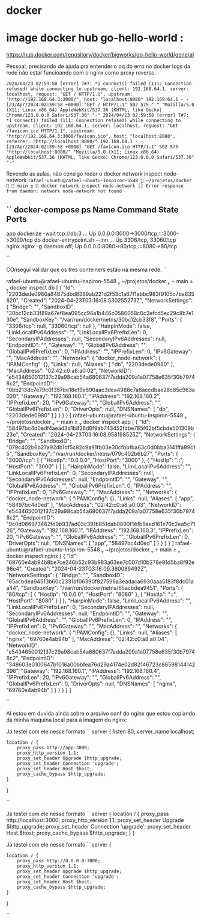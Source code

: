 # docker



# image docker hub go-hello-world : 
https://hub.docker.com/repository/docker/bigworks/go-hello-world/general



Pessoal, precisando de ajuda pra entender o pq do erro no docker logs da rede não estar funcioando com o nginx como proxy reverso.


``
2024/04/23 02:59:58 [error] 7#7: *1 connect() failed (111: Connection refused) while connecting to upstream, client: 192.168.64.1, server: localhost, request: "GET / HTTP/1.1", upstream: "http://192.168.64.3:3000/", host: "localhost:8080"
192.168.64.1 - - [23/Apr/2024:02:59:58 +0000] "GET / HTTP/1.1" 502 575 "-" "Mozilla/5.0 (X11; Linux x86_64) AppleWebKit/537.36 (KHTML, like Gecko) Chrome/123.0.0.0 Safari/537.36" "-"
2024/04/23 02:59:58 [error] 7#7: *1 connect() failed (111: Connection refused) while connecting to upstream, client: 192.168.64.1, server: localhost, request: "GET /favicon.ico HTTP/1.1", upstream: "http://192.168.64.3:3000/favicon.ico", host: "localhost:8080", referrer: "http://localhost:8080/"
192.168.64.1 - - [23/Apr/2024:02:59:58 +0000] "GET /favicon.ico HTTP/1.1" 502 575 "http://localhost:8080/" "Mozilla/5.0 (X11; Linux x86_64) AppleWebKit/537.36 (KHTML, like Gecko) Chrome/123.0.0.0 Safari/537.36" "-"
``

Revendo as aulas, não consigo rodar o docker network inspect node-network
``
 rafael-ubuntu@rafael-ubuntu-Inspiron-5548  ~/projetos/docker   main ±  docker network inspect node-network
[]
Error response from daemon: network node-network not found
``


``
 docker-compose ps
Name               Command               State                    Ports                  
-----------------------------------------------------------------------------------------
app     dockerize -wait tcp://db:3 ...   Up      0.0.0.0:3000->3000/tcp,:::3000->3000/tcp
db      docker-entrypoint.sh --inn ...   Up      3306/tcp, 33060/tcp                     
nginx   nginx -g daemon off;             Up      0.0.0.0:8080->80/tcp,:::8080->80/tcp    

``




COnsegui validar que os tres conteiners estão na mesma rede.
``

 rafael-ubuntu@rafael-ubuntu-Inspiron-5548  ~/projetos/docker   main ±  docker inspect db
[
    {
        "Id": "2203dede0980a84875dbd8389ab221d2f53c1a67f1ebbc983f9105c7ba635820",
        "Created": "2024-04-23T03:16:08.530255273Z",
        "NetworkSettings": {
            "Bridge": "",
            "SandboxID": "30bc12cb33f89a67ef8ea095cc96a1b446c0580058c0c2efcd5ec29c8b7e130e",
            "SandboxKey": "/var/run/docker/netns/30bc12cb33f8",
            "Ports": {
                "3306/tcp": null,
                "33060/tcp": null
            },
            "HairpinMode": false,
            "LinkLocalIPv6Address": "",
            "LinkLocalIPv6PrefixLen": 0,
            "SecondaryIPAddresses": null,
            "SecondaryIPv6Addresses": null,
            "EndpointID": "",
            "Gateway": "",
            "GlobalIPv6Address": "",
            "GlobalIPv6PrefixLen": 0,
            "IPAddress": "",
            "IPPrefixLen": 0,
            "IPv6Gateway": "",
            "MacAddress": "",
            "Networks": {
                "docker_node-network": {
                    "IPAMConfig": {},
                    "Links": null,
                    "Aliases": [
                        "db",
                        "2203dede0980"
                    ],
                    "MacAddress": "02:42:c0:a8:a0:02",
                    "NetworkID": "e5434650012137c29a98cab54a680637f7adda209a1a07758e635f30b79748c2",
                    "EndpointID": "0bb213dc7e79c0f357be18ef9e690aac3dea4988c7a6accdbae28c85c963a020",
                    "Gateway": "192.168.160.1",
                    "IPAddress": "192.168.160.2",
                    "IPPrefixLen": 20,
                    "IPv6Gateway": "",
                    "GlobalIPv6Address": "",
                    "GlobalIPv6PrefixLen": 0,
                    "DriverOpts": null,
                    "DNSNames": [
                        "db",
                        "2203dede0980"
                    ]
                }
            }
        }
    }
]
 rafael-ubuntu@rafael-ubuntu-Inspiron-5548  ~/projetos/docker   main ±  docker inspect app
[
    {
        "Id": "58497bc4d0edf4aead3d1b826d0f9ab743452fdbe785f62bf5cbde501309b23e",
        "Created": "2024-04-23T03:16:08.958198525Z",
        "NetworkSettings": {
            "Bridge": "",
            "SandboxID": "079c402b6b27a92db1df5c82c9a91fb03e30cfbbfba63c0d0bba3141ffa89c15",
            "SandboxKey": "/var/run/docker/netns/079c402b6b27",
            "Ports": {
                "3000/tcp": [
                    {
                        "HostIp": "0.0.0.0",
                        "HostPort": "3000"
                    },
                    {
                        "HostIp": "::",
                        "HostPort": "3000"
                    }
                ]
            },
            "HairpinMode": false,
            "LinkLocalIPv6Address": "",
            "LinkLocalIPv6PrefixLen": 0,
            "SecondaryIPAddresses": null,
            "SecondaryIPv6Addresses": null,
            "EndpointID": "",
            "Gateway": "",
            "GlobalIPv6Address": "",
            "GlobalIPv6PrefixLen": 0,
            "IPAddress": "",
            "IPPrefixLen": 0,
            "IPv6Gateway": "",
            "MacAddress": "",
            "Networks": {
                "docker_node-network": {
                    "IPAMConfig": {},
                    "Links": null,
                    "Aliases": [
                        "app",
                        "58497bc4d0ed"
                    ],
                    "MacAddress": "02:42:c0:a8:a0:03",
                    "NetworkID": "e5434650012137c29a98cab54a680637f7adda209a1a07758e635f30b79748c2",
                    "EndpointID": "9c0d066973462fd9b937ad03c391b851dab0890f14fb9aed161e70c2ea5c7126",
                    "Gateway": "192.168.160.1",
                    "IPAddress": "192.168.160.3",
                    "IPPrefixLen": 20,
                    "IPv6Gateway": "",
                    "GlobalIPv6Address": "",
                    "GlobalIPv6PrefixLen": 0,
                    "DriverOpts": null,
                    "DNSNames": [
                        "app",
                        "58497bc4d0ed"
                    ]
                }
            }
        }
    }
]
 rafael-ubuntu@rafael-ubuntu-Inspiron-5548  ~/projetos/docker   main ±  docker inspect nginx
[
    {
        "Id": "69760e4ab94b8be7ce246b52c93b983a63ee7c007d10b278e91d5ba8f92e96e4",
        "Created": "2024-04-23T03:16:09.360089492Z",
        "NetworkSettings": {
            "Bridge": "",
            "SandboxID": "65acbdea94513b60c2331df06390f827596a3eadaca6930aaa5183f8dc01aa44",
            "SandboxKey": "/var/run/docker/netns/65acbdea9451",
            "Ports": {
                "80/tcp": [
                    {
                        "HostIp": "0.0.0.0",
                        "HostPort": "8080"
                    },
                    {
                        "HostIp": "::",
                        "HostPort": "8080"
                    }
                ]
            },
            "HairpinMode": false,
            "LinkLocalIPv6Address": "",
            "LinkLocalIPv6PrefixLen": 0,
            "SecondaryIPAddresses": null,
            "SecondaryIPv6Addresses": null,
            "EndpointID": "",
            "Gateway": "",
            "GlobalIPv6Address": "",
            "GlobalIPv6PrefixLen": 0,
            "IPAddress": "",
            "IPPrefixLen": 0,
            "IPv6Gateway": "",
            "MacAddress": "",
            "Networks": {
                "docker_node-network": {
                    "IPAMConfig": {},
                    "Links": null,
                    "Aliases": [
                        "nginx",
                        "69760e4ab94b"
                    ],
                    "MacAddress": "02:42:c0:a8:a0:04",
                    "NetworkID": "e5434650012137c29a98cab54a680637f7adda209a1a07758e635f30b79748c2",
                    "EndpointID": "348603e0100647b1016a00bbfea76d29a4174e02d82146723c86598144142396",
                    "Gateway": "192.168.160.1",
                    "IPAddress": "192.168.160.4",
                    "IPPrefixLen": 20,
                    "IPv6Gateway": "",
                    "GlobalIPv6Address": "",
                    "GlobalIPv6PrefixLen": 0,
                    "DriverOpts": null,
                    "DNSNames": [
                        "nginx",
                        "69760e4ab94b"
                    ]
                }
            }
        }
    }
]

``



AI estou em duvida ainda sobre o arquivo conf do nginx que estou copiando da minha maquina local para a imagem do nginx:

Já testei com ele nesse formato
``
server {
    listen 80;
    server_name localhost;

    location / {
        proxy_pass http://app:3000;
        proxy_http_version 1.1;
        proxy_set_header Upgrade $http_upgrade;
        proxy_set_header Connection 'upgrade';
        proxy_set_header Host $host;
        proxy_cache_bypass $http_upgrade;
    }
}

``




Já testei com ele nesse formato
``
server {
    location / {
        proxy_pass http://localhost:3000;
        proxy_http_version 1.1;
        proxy_set_header Upgrade $http_upgrade;
        proxy_set_header Connection 'upgrade';
        proxy_set_header Host $host;
        proxy_cache_bypass $http_upgrade;
    }
}

Já testei com ele nesse formato
``
server {

    location / {
        proxy_pass http://0.0.0.0:3000;
        proxy_http_version 1.1;
        proxy_set_header Upgrade $http_upgrade;
        proxy_set_header Connection 'upgrade';
        proxy_set_header Host $host;
        proxy_cache_bypass $http_upgrade;
    }
}

``

